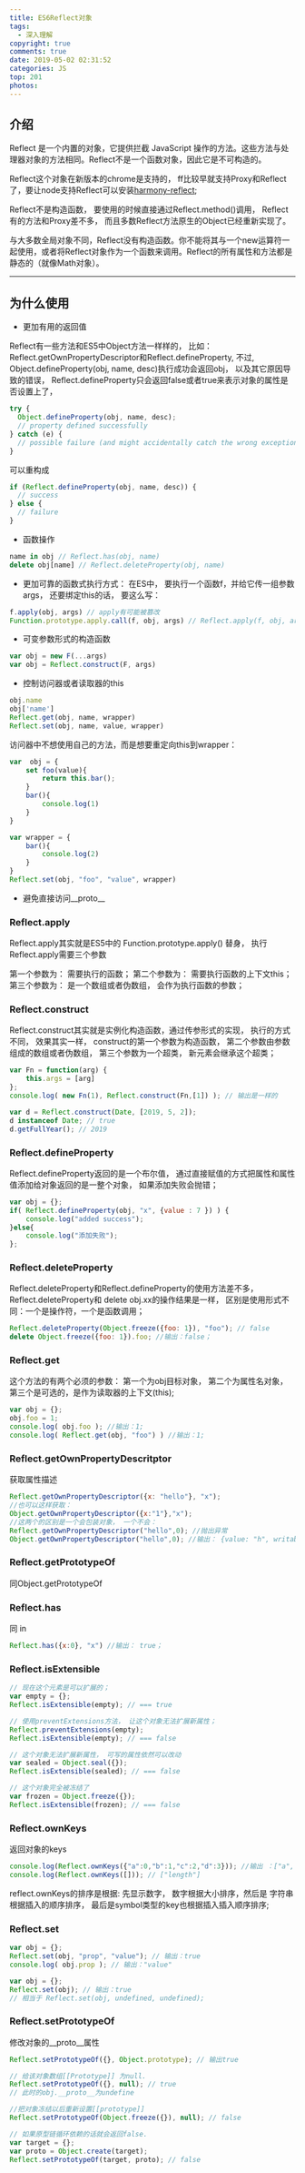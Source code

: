 ```yaml
---
title: ES6Reflect对象
tags:
  - 深入理解
copyright: true
comments: true
date: 2019-05-02 02:31:52
categories: JS
top: 201
photos:
---
```


## 介绍
Reflect 是一个内置的对象，它提供拦截 JavaScript 操作的方法。这些方法与处理器对象的方法相同。Reflect不是一个函数对象，因此它是不可构造的。

Reflect这个对象在新版本的chrome是支持的， ff比较早就支持Proxy和Reflect了，要让node支持Reflect可以安装[harmony-reflect](https://github.com/tvcutsem/harmony-reflect/);

Reflect不是构造函数， 要使用的时候直接通过Reflect.method()调用， Reflect有的方法和Proxy差不多， 而且多数Reflect方法原生的Object已经重新实现了。

与大多数全局对象不同，Reflect没有构造函数。你不能将其与一个new运算符一起使用，或者将Reflect对象作为一个函数来调用。Reflect的所有属性和方法都是静态的（就像Math对象）。

---
<!--more-->

##  为什么使用

- 更加有用的返回值

Reflect有一些方法和ES5中Object方法一样样的， 比如： Reflect.getOwnPropertyDescriptor和Reflect.defineProperty,  不过, Object.defineProperty(obj, name, desc)执行成功会返回obj， 以及其它原因导致的错误， Reflect.defineProperty只会返回false或者true来表示对象的属性是否设置上了，

```js
try {
  Object.defineProperty(obj, name, desc);
  // property defined successfully
} catch (e) {
  // possible failure (and might accidentally catch the wrong exception)
}
```
可以重构成
```js
if (Reflect.defineProperty(obj, name, desc)) {
  // success
} else {
  // failure
}
```

- 函数操作
```js
name in obj // Reflect.has(obj, name)
delete obj[name] // Reflect.deleteProperty(obj, name)
```

- 更加可靠的函数式执行方式： 在ES中， 要执行一个函数f，并给它传一组参数args， 还要绑定this的话， 要这么写：
```js
f.apply(obj, args) // apply有可能被篡改
Function.prototype.apply.call(f, obj, args) // Reflect.apply(f, obj, args)
```

- 可变参数形式的构造函数
```js
var obj = new F(...args)
var obj = Reflect.construct(F, args)
```

- 控制访问器或者读取器的this
```js
obj.name
obj['name']
Reflect.get(obj, name, wrapper)
Reflect.set(obj, name, value, wrapper)
```

访问器中不想使用自己的方法，而是想要重定向this到wrapper：
```js
var  obj = {
    set foo(value){
        return this.bar();
    }
    bar(){
        console.log(1)
    }
}

var wrapper = {
    bar(){
        console.log(2)
    }
}
Reflect.set(obj, "foo", "value", wrapper)
```

- 避免直接访问__proto__

### Reflect.apply
Reflect.apply其实就是ES5中的 Function.prototype.apply() 替身， 执行Reflect.apply需要三个参数

第一个参数为： 需要执行的函数；
第二个参数为： 需要执行函数的上下文this；
第三个参数为： 是一个数组或者伪数组， 会作为执行函数的参数；

### Reflect.construct
Reflect.construct其实就是实例化构造函数，通过传参形式的实现， 执行的方式不同， 效果其实一样， construct的第一个参数为构造函数， 第二个参数由参数组成的数组或者伪数组， 第三个参数为一个超类， 新元素会继承这个超类；
```js
var Fn = function(arg) {
    this.args = [arg]
};
console.log( new Fn(1), Reflect.construct(Fn,[1]) ); // 输出是一样的

var d = Reflect.construct(Date, [2019, 5, 2]);
d instanceof Date; // true
d.getFullYear(); // 2019
```

### Reflect.defineProperty
Reflect.defineProperty返回的是一个布尔值， 通过直接赋值的方式把属性和属性值添加给对象返回的是一整个对象， 如果添加失败会抛错；
```js
var obj = {};
if( Reflect.defineProperty(obj, "x", {value : 7 }) ) {
    console.log("added success");
}else{
    console.log("添加失败");
};
```

### Reflect.deleteProperty
Reflect.deleteProperty和Reflect.defineProperty的使用方法差不多， Reflect.deleteProperty和 delete obj.xx的操作结果是一样， 区别是使用形式不同：一个是操作符，一个是函数调用；
```js
Reflect.deleteProperty(Object.freeze({foo: 1}), "foo"); // false
delete Object.freeze({foo: 1}).foo; //输出：false；
```

### Reflect.get
这个方法的有两个必须的参数： 第一个为obj目标对象， 第二个为属性名对象， 第三个是可选的，是作为读取器的上下文(this);
```js
var obj = {};
obj.foo = 1;
console.log( obj.foo ); //输出：1;
console.log( Reflect.get(obj, "foo") ) //输出：1;
```

### Reflect.getOwnPropertyDescritptor
获取属性描述
```js
Reflect.getOwnPropertyDescriptor({x: "hello"}, "x");
//也可以这样获取：
Object.getOwnPropertyDescriptor({x:"1"},"x");
//这两个的区别是一个会包装对象， 一个不会：
Reflect.getOwnPropertyDescriptor("hello",0); //抛出异常
Object.getOwnPropertyDescriptor("hello",0); //输出： {value: "h", writable: false, enumerable: true, configurable: false}
```

### Reflect.getPrototypeOf
同Object.getPrototypeOf

### Reflect.has
同 in
```js
Reflect.has({x:0}, "x") //输出： true；
```

### Reflect.isExtensible
```js
// 现在这个元素是可以扩展的；
var empty = {};
Reflect.isExtensible(empty); // === true

// 使用preventExtensions方法， 让这个对象无法扩展新属性；
Reflect.preventExtensions(empty);
Reflect.isExtensible(empty); // === false

// 这个对象无法扩展新属性， 可写的属性依然可以改动
var sealed = Object.seal({});
Reflect.isExtensible(sealed); // === false

// 这个对象完全被冻结了
var frozen = Object.freeze({});
Reflect.isExtensible(frozen); // === false
```

### Reflect.ownKeys
返回对象的keys
```js
console.log(Reflect.ownKeys({"a":0,"b":1,"c":2,"d":3})); //输出 ：["a", "b", "c", "d"]
console.log(Reflect.ownKeys([])); // ["length"]
```
reflect.ownKeys的排序是根据: 先显示数字， 数字根据大小排序，然后是 字符串根据插入的顺序排序， 最后是symbol类型的key也根据插入插入顺序排序;

### Reflect.set
```js
var obj = {};
Reflect.set(obj, "prop", "value"); // 输出：true
console.log( obj.prop ); // 输出："value"

var obj = {};
Reflect.set(obj); // 输出：true
// 相当于 Reflect.set(obj, undefined, undefined);
```

### Reflect.setPrototypeOf
修改对象的\_\_proto\_\_属性
```js
Reflect.setPrototypeOf({}, Object.prototype); // 输出true

// 给该对象数组[[Prototype]] 为null.
Reflect.setPrototypeOf({}, null); // true
// 此时的obj.__proto__为undefine

//把对象冻结以后重新设置[[prototype]]
Reflect.setPrototypeOf(Object.freeze({}), null); // false

// 如果原型链循环依赖的话就会返回false.
var target = {};
var proto = Object.create(target);
Reflect.setPrototypeOf(target, proto); // false
```